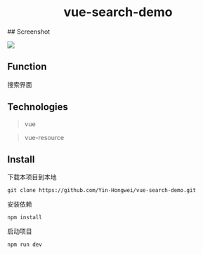 <h1 align="center">vue-search-demo</h1>
## Screenshot

![](https://github.com/Yin-Hongwei/vue-search-demo/blob/master/static/theme.jpg)



## Function

搜索界面



## Technologies

>  vue

>  vue-resource



## Install

下载本项目到本地

``` 
git clone https://github.com/Yin-Hongwei/vue-search-demo.git
```

安装依赖

```
npm install
```

启动项目

```
npm run dev
```